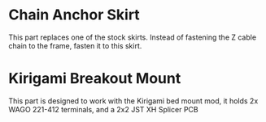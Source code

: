 # Chain Anchor Skirt
This part replaces one of the stock skirts. Instead of fastening the Z cable chain to the frame, fasten it to this skirt.

# Kirigami Breakout Mount
This part is designed to work with the Kirigami bed mount mod, it holds 2x WAGO 221-412 terminals, and a 2x2 JST XH Splicer PCB